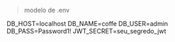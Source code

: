 > modelo de .env

DB_HOST=localhost
DB_NAME=coffe
DB_USER=admin
DB_PASS=Password1!
JWT_SECRET=seu_segredo_jwt
